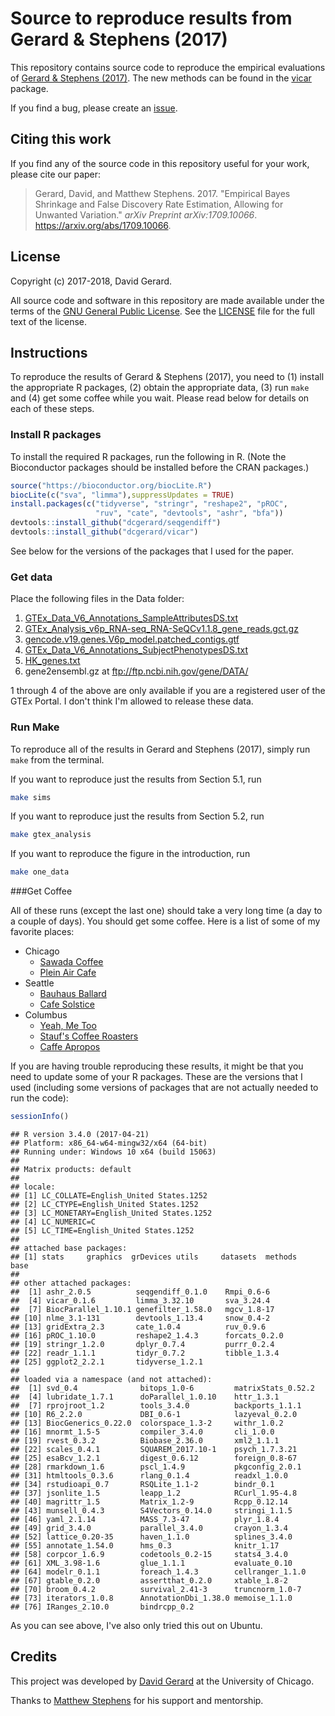 # Source to reproduce results from Gerard & Stephens (2017)

This repository contains source code to reproduce the empirical
evaluations of [Gerard & Stephens (2017)](https://arxiv.org/abs/1709.10066).
The new methods can be found in the
[vicar](https://github.com/dcgerard/vicar) package.

If you find a bug, please create an
[issue](https://github.com/dcgerard/ruvb_sims/issues).

## Citing this work

If you find any of the source code in this repository useful for your
work, please cite our paper:

> Gerard, David, and Matthew Stephens. 2017. "Empirical Bayes Shrinkage
> and False Discovery Rate Estimation, Allowing for Unwanted Variation."
> *arXiv Preprint arXiv:1709.10066*. <https://arxiv.org/abs/1709.10066>.

## License

Copyright (c) 2017-2018, David Gerard.

All source code and software in this repository are made available
under the terms of the [GNU General Public
License](http://www.gnu.org/licenses/gpl.html). See the
[LICENSE](LICENSE) file for the full text of the license.

## Instructions

To reproduce the results of Gerard & Stephens (2017), you need to (1)
install the appropriate R packages, (2) obtain the appropriate data,
(3) run `make` and (4) get some coffee while you wait. Please read
below for details on each of these steps.

### Install R packages

To install the required R packages, run the following in R. (Note the
Bioconductor packages should be installed before the CRAN packages.)

```R
source("https://bioconductor.org/biocLite.R")
biocLite(c("sva", "limma"),suppressUpdates = TRUE)
install.packages(c("tidyverse", "stringr", "reshape2", "pROC",
                   "ruv", "cate", "devtools", "ashr", "bfa"))
devtools::install_github("dcgerard/seqgendiff")
devtools::install_github("dcgerard/vicar")
```

See below for the versions of the packages that I used for the paper.

### Get data

Place the following files in the Data folder:

1.  [GTEx\_Data\_V6\_Annotations\_SampleAttributesDS.txt](http://www.gtexportal.org/home/datasets#filesetFilesDiv21)
2.  [GTEx\_Analysis\_v6p\_RNA-seq\_RNA-SeQCv1.1.8\_gene\_reads.gct.gz](http://www.gtexportal.org/home/datasets#filesetFilesDiv11)
3.  [gencode.v19.genes.V6p\_model.patched\_contigs.gtf](http://www.gtexportal.org/home/datasets#filesetFilesDiv14)
4.  [GTEx\_Data\_V6\_Annotations\_SubjectPhenotypesDS.txt](http://www.gtexportal.org/home/datasets#datasetDiv2)
5.  [HK\_genes.txt](http://www.tau.ac.il/~elieis/HKG/HK_genes.txt)
6.  gene2ensembl.gz at <ftp://ftp.ncbi.nih.gov/gene/DATA/>

1 through 4 of the above are only available if you are a registered user of the GTEx Portal. I don't think I'm allowed to release these data.

### Run Make

To reproduce all of the results in Gerard and Stephens (2017), simply run `make` from the terminal.

If you want to reproduce just the results from Section 5.1, run

``` bash
make sims
```

If you want to reproduce just the results from Section 5.2, run

``` bash
make gtex_analysis
```

If you want to reproduce the figure in the introduction, run

``` bash
make one_data
```

###Get Coffee

All of these runs (except the last one) should take a very long time
(a day to a couple of days). You should get some coffee. Here is a
list of some of my favorite places:

-   Chicago
    -   [Sawada Coffee](https://www.yelp.com/biz/sawada-coffee-chicago)
    -   [Plein Air Cafe](https://www.yelp.com/biz/plein-air-cafe-and-eatery-chicago-2)
-   Seattle
    -   [Bauhaus Ballard](https://www.yelp.com/biz/bauhaus-ballard-seattle)
    -   [Cafe Solstice](https://www.yelp.com/biz/cafe-solstice-seattle)
-   Columbus
    -   [Yeah, Me Too](https://www.yelp.com/biz/yeah-me-too-columbus)
    -   [Stauf's Coffee Roasters](https://www.yelp.com/biz/staufs-coffee-roasters-columbus-2)
    -   [Caffe Apropos](https://www.yelp.com/biz/caff%C3%A9-apropos-columbus-2)

If you are having trouble reproducing these results, it might be that
you need to update some of your R packages. These are the versions
that I used (including some versions of packages that are not actually
needed to run the code):

```R
sessionInfo()
```

    ## R version 3.4.0 (2017-04-21)
    ## Platform: x86_64-w64-mingw32/x64 (64-bit)
    ## Running under: Windows 10 x64 (build 15063)
    ## 
    ## Matrix products: default
    ## 
    ## locale:
    ## [1] LC_COLLATE=English_United States.1252 
    ## [2] LC_CTYPE=English_United States.1252   
    ## [3] LC_MONETARY=English_United States.1252
    ## [4] LC_NUMERIC=C                          
    ## [5] LC_TIME=English_United States.1252    
    ## 
    ## attached base packages:
    ## [1] stats     graphics  grDevices utils     datasets  methods   base     
    ## 
    ## other attached packages:
    ##  [1] ashr_2.0.5          seqgendiff_0.1.0    Rmpi_0.6-6         
    ##  [4] vicar_0.1.6         limma_3.32.10       sva_3.24.4         
    ##  [7] BiocParallel_1.10.1 genefilter_1.58.0   mgcv_1.8-17        
    ## [10] nlme_3.1-131        devtools_1.13.4     snow_0.4-2         
    ## [13] gridExtra_2.3       cate_1.0.4          ruv_0.9.6          
    ## [16] pROC_1.10.0         reshape2_1.4.3      forcats_0.2.0      
    ## [19] stringr_1.2.0       dplyr_0.7.4         purrr_0.2.4        
    ## [22] readr_1.1.1         tidyr_0.7.2         tibble_1.3.4       
    ## [25] ggplot2_2.2.1       tidyverse_1.2.1    
    ## 
    ## loaded via a namespace (and not attached):
    ##  [1] svd_0.4              bitops_1.0-6         matrixStats_0.52.2  
    ##  [4] lubridate_1.7.1      doParallel_1.0.10    httr_1.3.1          
    ##  [7] rprojroot_1.2        tools_3.4.0          backports_1.1.1     
    ## [10] R6_2.2.0             DBI_0.6-1            lazyeval_0.2.0      
    ## [13] BiocGenerics_0.22.0  colorspace_1.3-2     withr_1.0.2         
    ## [16] mnormt_1.5-5         compiler_3.4.0       cli_1.0.0           
    ## [19] rvest_0.3.2          Biobase_2.36.0       xml2_1.1.1          
    ## [22] scales_0.4.1         SQUAREM_2017.10-1    psych_1.7.3.21      
    ## [25] esaBcv_1.2.1         digest_0.6.12        foreign_0.8-67      
    ## [28] rmarkdown_1.6        pscl_1.4.9           pkgconfig_2.0.1     
    ## [31] htmltools_0.3.6      rlang_0.1.4          readxl_1.0.0        
    ## [34] rstudioapi_0.7       RSQLite_1.1-2        bindr_0.1           
    ## [37] jsonlite_1.5         leapp_1.2            RCurl_1.95-4.8      
    ## [40] magrittr_1.5         Matrix_1.2-9         Rcpp_0.12.14        
    ## [43] munsell_0.4.3        S4Vectors_0.14.0     stringi_1.1.5       
    ## [46] yaml_2.1.14          MASS_7.3-47          plyr_1.8.4          
    ## [49] grid_3.4.0           parallel_3.4.0       crayon_1.3.4        
    ## [52] lattice_0.20-35      haven_1.1.0          splines_3.4.0       
    ## [55] annotate_1.54.0      hms_0.3              knitr_1.17          
    ## [58] corpcor_1.6.9        codetools_0.2-15     stats4_3.4.0        
    ## [61] XML_3.98-1.6         glue_1.1.1           evaluate_0.10       
    ## [64] modelr_0.1.1         foreach_1.4.3        cellranger_1.1.0    
    ## [67] gtable_0.2.0         assertthat_0.2.0     xtable_1.8-2        
    ## [70] broom_0.4.2          survival_2.41-3      truncnorm_1.0-7     
    ## [73] iterators_1.0.8      AnnotationDbi_1.38.0 memoise_1.1.0       
    ## [76] IRanges_2.10.0       bindrcpp_0.2

As you can see above, I've also only tried this out on Ubuntu.

## Credits

This project was developed by
[David Gerard](https://dcgerard.github.io) at the University of
Chicago.

Thanks to [Matthew Stephens](stephenslab.uchicago.edu) for his support
and mentorship.

